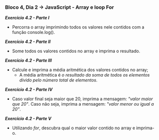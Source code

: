 ### Bloco 4, Dia 2 -> JavaScript - Array e loop For

_**Exercício 4.2 - Parte I**_
 - Percorra o array imprimindo todos os valores nele contidos com a função console.log().

_**Exercício 4.2 - Parte II**_
 - Some todos os valores contidos no array e imprima o resultado.

_**Exercício 4.2 - Parte III**_
 - Calcule e imprima a média aritmética dos valores contidos no array;
    - A média aritmética é _o resultado da soma de todos os elementos divido pelo número total de elementos_.

_**Exercício 4.2 - Parte IV**_
 - Caso valor final seja maior que 20, imprima a mensagem: _"valor maior que 20"_. Caso não seja, imprima a mensagem: _"valor menor ou igual a 20"_.

_**Exercício 4.2 - Parte V**_
 - Utilizando _for_, descubra qual o maior valor contido no array e imprima-o.
